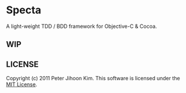 # Specta

A light-weight TDD / BDD framework for Objective-C & Cocoa.

## WIP

## LICENSE

Copyright (c) 2011 Peter Jihoon Kim. This software is licensed under the [MIT License](http://github.com/petejkim/specta/raw/master/LICENSE).

